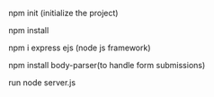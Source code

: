 npm init (initialize the project)

npm install

npm i express ejs (node js framework)

npm install body-parser(to handle form submissions)


run node server.js